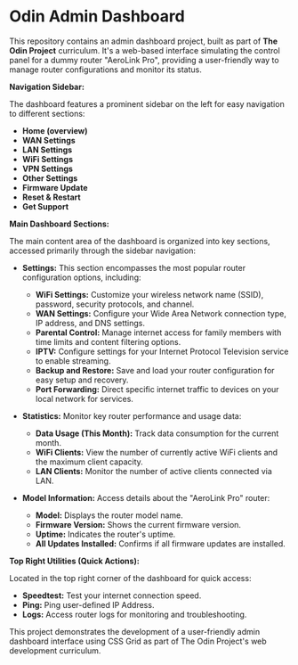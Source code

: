 # Odin Admin Dashboard
This repository contains an admin dashboard project, built as part of **The Odin Project** curriculum. It's a web-based interface simulating the control panel for a dummy router "AeroLink Pro", providing a user-friendly way to manage router configurations and monitor its status.

**Navigation Sidebar:**

The dashboard features a prominent sidebar on the left for easy navigation to different sections:

* **Home (overview)**
* **WAN Settings**
* **LAN Settings**
* **WiFi Settings**
* **VPN Settings**
* **Other Settings**
* **Firmware Update**
* **Reset & Restart**
* **Get Support**

**Main Dashboard Sections:**

The main content area of the dashboard is organized into key sections, accessed primarily through the sidebar navigation:

* **Settings:**  This section encompasses the most popular router configuration options, including:
    * **WiFi Settings:** Customize your wireless network name (SSID), password, security protocols, and channel.
    * **WAN Settings:** Configure your Wide Area Network connection type, IP address, and DNS settings.
    * **Parental Control:** Manage internet access for family members with time limits and content filtering options.
    * **IPTV:** Configure settings for your Internet Protocol Television service to enable streaming.
    * **Backup and Restore:** Save and load your router configuration for easy setup and recovery.
    * **Port Forwarding:** Direct specific internet traffic to devices on your local network for services.

* **Statistics:** Monitor key router performance and usage data:
    * **Data Usage (This Month):** Track data consumption for the current month.
    * **WiFi Clients:** View the number of currently active WiFi clients and the maximum client capacity.
    * **LAN Clients:** Monitor the number of active clients connected via LAN.

* **Model Information:** Access details about the "AeroLink Pro" router:
    * **Model:** Displays the router model name.
    * **Firmware Version:** Shows the current firmware version.
    * **Uptime:** Indicates the router's uptime.
    * **All Updates Installed:**  Confirms if all firmware updates are installed.

**Top Right Utilities (Quick Actions):**

Located in the top right corner of the dashboard for quick access:

* **Speedtest:** Test your internet connection speed.
* **Ping:** Ping user-defined IP Address.
* **Logs:** Access router logs for monitoring and troubleshooting.

This project demonstrates the development of a user-friendly admin dashboard interface using CSS Grid as part of The Odin Project's web development curriculum.
